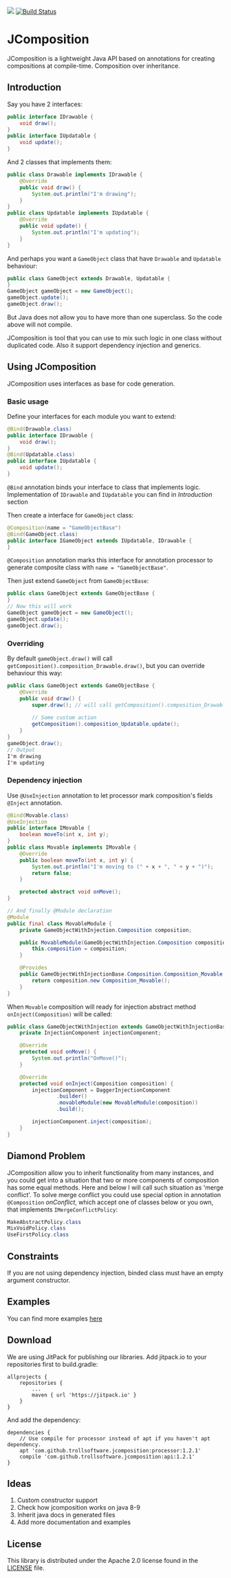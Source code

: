 [![](https://jitpack.io/v/trollsoftware/jcomposition.svg)](https://jitpack.io/#trollsoftware/jcomposition) [![Build Status](https://travis-ci.org/trollsoftware/jcomposition.svg?branch=master)](https://travis-ci.org/trollsoftware/jcomposition)
# JComposition
JComposition is a lightweight Java API based on annotations for creating compositions at compile-time. Composition over inheritance.

## Introduction
Say you have 2 interfaces:
```java
public interface IDrawable {
    void draw();
}
public interface IUpdatable {
    void update();
}
```
And 2 classes that implements them:
```java
public class Drawable implements IDrawable {
    @Override
    public void draw() {
        System.out.println("I'm drawing");
    }
}
public class Updatable implements IUpdatable {
    @Override
    public void update() {
        System.out.println("I'm updating");
    }
}
```
And perhaps you want a `GameObject` class that have `Drawable` and `Updatable` behaviour:
```java
public class GameObject extends Drawable, Updatable {
}
GameObject gameObject = new GameObject();
gameObject.update();
gameObject.draw();
```
But Java does not allow you to have more than one superclass. So the code above will not compile.

JComposition is tool that you can use to mix such logic in one class without duplicated code. Also it support dependency injection and generics.

## Using JComposition
JComposition uses interfaces as base for code generation. 
### Basic usage
Define your interfaces for each module you want to extend:
```java
@Bind(Drawable.class)
public interface IDrawable {
    void draw();
}
@Bind(Updatable.class)
public interface IUpdatable {
    void update();
}
```
`@Bind` annotation binds your interface to class that implements logic.
Implementation of `IDrawable` and `IUpdatable` you can find in *Introduction* section

Then create a interface for `GameObject` class:
```java
@Composition(name = "GameObjectBase")
@Bind(GameObject.class)
public interface IGameObject extends IUpdatable, IDrawable {
}
```
`@Composition` annotation marks this interface for annotation processor to generate composite class with `name = "GameObjectBase"`.

Then just extend `GameObject` from `GameObjectBase`:
```java
public class GameObject extends GameObjectBase {
}
// Now this will work
GameObject gameObject = new GameObject();
gameObject.update();
gameObject.draw();
```
### Overriding
By default `gameObject.draw()` will call `getComposition().composition_Drawable.draw()`, but you can override behaviour this way:
```java
public class GameObject extends GameObjectBase {
    @Override
    public void draw() {
        super.draw(); // will call getComposition().composition_Drawable.draw()
        
        // Some custom action
        getComposition().composition_Updatable.update();
    }
}
gameObject.draw();
// Output
I'm drawing
I'm updating
```

### Dependency injection
Use `@UseInjection` annotation to let processor mark composition's fields `@Inject` annotation.
```java
@Bind(Movable.class)
@UseInjection
public interface IMovable {
    boolean moveTo(int x, int y);
}
public class Movable implements IMovable {
    @Override
    public boolean moveTo(int x, int y) {
        System.out.println("I'm moving to (" + x + ", " + y + ")");
        return false;
    }

    protected abstract void onMove();
}

// And finally @Module declaration
@Module
public final class MovableModule {
    private GameObjectWithInjection.Composition composition;

    public MovableModule(GameObjectWithInjection.Composition composition) {
        this.composition = composition;
    }

    @Provides
    public GameObjectWithInjectionBase.Composition.Composition_Movable provideMovable()  {
        return composition.new Composition_Movable();
    }
}
```
When `Movable` composition will ready for injection abstract method `onInject(Composition)` will be called:
```java
public class GameObjectWithInjection extends GameObjectWithInjectionBase {
    private InjectionComponent injectionComponent;

    @Override
    protected void onMove() {
        System.out.println("OnMove()");
    }

    @Override
    protected void onInject(Composition composition) {
        injectionComponent = DaggerInjectionComponent
                .builder()
                .movableModule(new MovableModule(composition))
                .build();

        injectionComponent.inject(composition);
    }
}
```
## Diamond Problem
JComposition allow you to inherit functionality from many instances, and you could get into a situation that two or more components of composition has some equal methods. Here and below I will call such situation as 'merge conflict'.
To solve merge conflict you could use special option in annotation `@Composition` *onConflict*, which accept one of classes below or you own, that implements `IMergeConflictPolicy`:
```java
MakeAbstractPolicy.class
MixVoidPolicy.class
UseFirstPolicy.class
```

## Constraints
If you are not using dependency injection, binded class must have an empty argument constructor.

## Examples
You can find more examples  [here](./src/main/java/jcomposition/example "JComposition examples")

## Download
We are using JitPack for publishing our libraries. 
Add jitpack.io to your repositories first to build.gradle:
```
allprojects {
	repositories {
		...
		maven { url 'https://jitpack.io' }
	}
}
```
And add the dependency:
```
dependencies {
    // Use compile for processor instead of apt if you haven't apt dependency.
    apt 'com.github.trollsoftware.jcomposition:processor:1.2.1'
    compile 'com.github.trollsoftware.jcomposition:api:1.2.1'
}
```

## Ideas
1. Custom constructor support
2. Check how jcomposition works on java 8-9
3. Inherit java docs in generated files
4. Add more documentation and examples

## License
This library is distributed under the Apache 2.0 license found in the [LICENSE](./LICENSE) file.

